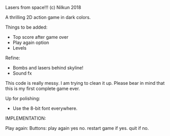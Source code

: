 Lasers from space!!!
(c) Nilkun 2018


A thrilling 2D action game in dark colors.


Things to be added:

* Top score after game over
* Play again option
* Levels

Refine:
* Bombs and lasers behind skyline!
* Sound fx

This code is really messy. I am trying to clean it up.
Please bear in mind that this is my first complete game ever.

Up for polishing:
* Use the 8-bit font everywhere.

IMPLEMENTATION:

Play again:
Buttons: play again yes no.
restart game if yes.
quit if no.
